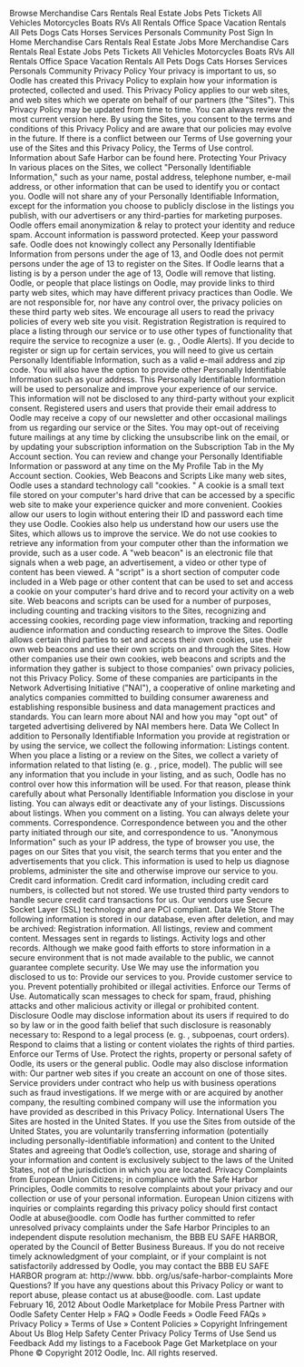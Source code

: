 Browse Merchandise Cars Rentals Real Estate Jobs Pets Tickets All Vehicles Motorcycles Boats RVs All Rentals Office Space Vacation Rentals All Pets Dogs Cats Horses Services Personals Community Post Sign In Home Merchandise Cars Rentals Real Estate Jobs More Merchandise Cars Rentals Real Estate Jobs Pets Tickets All Vehicles Motorcycles Boats RVs All Rentals Office Space Vacation Rentals All Pets Dogs Cats Horses Services Personals Community Privacy Policy Your privacy is important to us, so Oodle has created this Privacy Policy to explain how your information is protected, collected and used. This Privacy Policy applies to our web sites, and web sites which we operate on behalf of our partners (the "Sites"). This Privacy Policy may be updated from time to time. You can always review the most current version here. By using the Sites, you consent to the terms and conditions of this Privacy Policy and are aware that our policies may evolve in the future. If there is a conflict between our Terms of Use governing your use of the Sites and this Privacy Policy, the Terms of Use control. Information about Safe Harbor can be found here. Protecting Your Privacy In various places on the Sites, we collect "Personally Identifiable Information," such as your name, postal address, telephone number, e-mail address, or other information that can be used to identify you or contact you. Oodle will not share any of your Personally Identifiable Information, except for the information you choose to publicly disclose in the listings you publish, with our advertisers or any third-parties for marketing purposes. Oodle offers email anonymization & relay to protect your identity and reduce spam. Account information is password protected. Keep your password safe. Oodle does not knowingly collect any Personally Identifiable Information from persons under the age of 13, and Oodle does not permit persons under the age of 13 to register on the Sites. If Oodle learns that a listing is by a person under the age of 13, Oodle will remove that listing. Oodle, or people that place listings on Oodle, may provide links to third party web sites, which may have different privacy practices than Oodle. We are not responsible for, nor have any control over, the privacy policies on these third party web sites. We encourage all users to read the privacy policies of every web site you visit. Registration Registration is required to place a listing through our service or to use other types of functionality that require the service to recognize a user (e. g. , Oodle Alerts). If you decide to register or sign up for certain services, you will need to give us certain Personally Identifiable Information, such as a valid e-mail address and zip code. You will also have the option to provide other Personally Identifiable Information such as your address. This Personally Identifiable Information will be used to personalize and improve your experience of our service. This information will not be disclosed to any third-party without your explicit consent. Registered users and users that provide their email address to Oodle may receive a copy of our newsletter and other occasional mailings from us regarding our service or the Sites. You may opt-out of receiving future mailings at any time by clicking the unsubscribe link on the email, or by updating your subscription information on the Subscription Tab in the My Account section. You can review and change your Personally Identifiable Information or password at any time on the My Profile Tab in the My Account section. Cookies, Web Beacons and Scripts Like many web sites, Oodle uses a standard technology call "cookies. " A cookie is a small text file stored on your computer's hard drive that can be accessed by a specific web site to make your experience quicker and more convenient. Cookies allow our users to login without entering their ID and password each time they use Oodle. Cookies also help us understand how our users use the Sites, which allows us to improve the service. We do not use cookies to retrieve any information from your computer other than the information we provide, such as a user code. A "web beacon" is an electronic file that signals when a web page, an advertisement, a video or other type of content has been viewed. A "script" is a short section of computer code included in a Web page or other content that can be used to set and access a cookie on your computer's hard drive and to record your activity on a web site. Web beacons and scripts can be used for a number of purposes, including counting and tracking visitors to the Sites, recognizing and accessing cookies, recording page view information, tracking and reporting audience information and conducting research to improve the Sites. Oodle allows certain third parties to set and access their own cookies, use their own web beacons and use their own scripts on and through the Sites. How other companies use their own cookies, web beacons and scripts and the information they gather is subject to those companies' own privacy policies, not this Privacy Policy. Some of these companies are participants in the Network Advertising Initiative ("NAI"), a cooperative of online marketing and analytics companies committed to building consumer awareness and establishing responsible business and data management practices and standards. You can learn more about NAI and how you may "opt out" of targeted advertising delivered by NAI members here. Data We Collect In addition to Personally Identifiable Information you provide at registration or by using the service, we collect the following information: Listings content. When you place a listing or a review on the Sites, we collect a variety of information related to that listing (e. g. , price, model). The public will see any information that you include in your listing, and as such, Oodle has no control over how this information will be used. For that reason, please think carefully about what Personally Identifiable Information you disclose in your listing. You can always edit or deactivate any of your listings. Discussions about listings. When you comment on a listing. You can always delete your comments. Correspondence. Correspondence between you and the other party initiated through our site, and correspondence to us. "Anonymous Information" such as your IP address, the type of browser you use, the pages on our Sites that you visit, the search terms that you enter and the advertisements that you click. This information is used to help us diagnose problems, administer the site and otherwise improve our service to you. Credit card information. Credit card information, including credit card numbers, is collected but not stored. We use trusted third party vendors to handle secure credit card transactions for us. Our vendors use Secure Socket Layer (SSL) technology and are PCI compliant. Data We Store The following information is stored in our database, even after deletion, and may be archived: Registration information. All listings, review and comment content. Messages sent in regards to listings. Activity logs and other records. Although we make good faith efforts to store information in a secure environment that is not made available to the public, we cannot guarantee complete security. Use We may use the information you disclosed to us to: Provide our services to you. Provide customer service to you. Prevent potentially prohibited or illegal activities. Enforce our Terms of Use. Automatically scan messages to check for spam, fraud, phishing attacks and other malicious activity or illegal or prohibited content. Disclosure Oodle may disclose information about its users if required to do so by law or in the good faith belief that such disclosure is reasonably necessary to: Respond to a legal process (e. g. , subpoenas, court orders). Respond to claims that a listing or content violates the rights of third parties. Enforce our Terms of Use. Protect the rights, property or personal safety of Oodle, its users or the general public. Oodle may also disclose information with: Our partner web sites if you create an account on one of those sites. Service providers under contract who help us with business operations such as fraud investigations. If we merge with or are acquired by another company, the resulting combined company will use the information you have provided as described in this Privacy Policy. International Users The Sites are hosted in the United States. If you use the Sites from outside of the United States, you are voluntarily transferring information (potentially including personally-identifiable information) and content to the United States and agreeing that Oodle’s collection, use, storage and sharing of your information and content is exclusively subject to the laws of the United States, not of the jurisdiction in which you are located. Privacy Complaints from European Union Citizens; in compliance with the Safe Harbor Principles, Oodle commits to resolve complaints about your privacy and our collection or use of your personal information. European Union citizens with inquiries or complaints regarding this privacy policy should first contact Oodle at abuse@oodle. com Oodle has further committed to refer unresolved privacy complaints under the Safe Harbor Principles to an independent dispute resolution mechanism, the BBB EU SAFE HARBOR, operated by the Council of Better Business Bureaus. If you do not receive timely acknowledgment of your complaint, or if your complaint is not satisfactorily addressed by Oodle, you may contact the BBB EU SAFE HARBOR program at: http://www. bbb. org/us/safe-harbor-complaints More Questions? If you have any questions about this Privacy Policy or want to report abuse, please contact us at abuse@oodle. com. Last update February 16, 2012 About Oodle Marketplace for Mobile Press Partner with Oodle Safety Center Help » FAQ » Oodle Feeds » Oodle Feed FAQs » Privacy Policy » Terms of Use » Content Policies » Copyright Infringement About Us Blog Help Safety Center Privacy Policy Terms of Use Send us Feedback Add my listings to a Facebook Page Get Marketplace on your Phone © Copyright 2012 Oodle, Inc. All rights reserved.